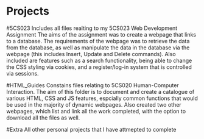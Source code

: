 # Projects

#5CS023
Includes all files realting to my 5CS023 Web Development Assignment
The aims of the assignment was to create a webpage that links to a database. The requirements of the webpage was to retrieve the data from the database, as well as manipulate the data in the database via the webpage (this includes Insert, Update and Delete commands).
Also included are features such as a search functionality, being able to change the CSS styling via cookies, and a register/log-in system that is controlled via sessions.

#HTML_Guides
Constains files relating to 5CS020 Human-Computer Interaction.
The aim of this folder is to document and create a catalogue of various HTML, CSS and JS features, espcially common functions that would be used in the majority of dynamic webpages.
Also created two other webpages, which list and link all the work completed, with the option to download all the files as well.

#Extra
All other personal projects that I have attmepted to complete
